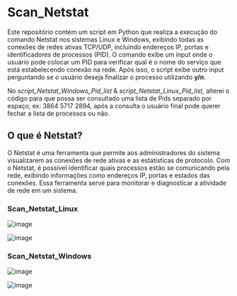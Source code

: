# Scan_Netstat
Este repositório contém um script em Python que realiza a execução do comando Netstat nos sistemas Linux e Windows, exibindo todas as conexões de redes ativas TCP/UDP, incluindo endereços IP, portas e identificadores de processos (PID). O comando exibe um input onde o usuário pode colocar um PID para verificar qual é o nome do serviço que está estabelecendo conexão na rede. Após isso, o script exibe outro input perguntando se o usuário deseja finalizar o processo utilizando **y/n**.

No *script_Netstat_Windows_Pid_list* & *script_Netstat_Linux_Pid_list*, alterei o código para que possa ser consultado uma lista de Pids separado por espaço, ex: 3864 5717 2894, após a consulta o usuário final pode querer fechar a lista de processos ou não. 

## O que é Netstat?
O Netstat é uma ferramenta que permite aos administradores do sistema visualizarem as conexões de rede ativas e as estatísticas de protocolo. Com o Netstat, é possível identificar quais processos estão se comunicando pela rede, exibindo informações como endereços IP, portas e estados das conexões. Essa ferramenta serve para monitorar e diagnosticar a atividade de rede em um sistema.

### Scan_Netstat_Linux
![image](https://github.com/GuilhermeTart/Scan_Netstat/assets/136984328/062eddfe-f0eb-486d-92b8-766b7b1e37ba)

![image](https://github.com/GuilhermeTart/Scan_Netstat/assets/136984328/c3fbfd47-a4a5-4f77-a5d0-1e3e36ef1bdc)



### Scan_Netstat_Windows
![image](https://github.com/GuilhermeTart/Scan_Netstat/assets/136984328/4ed6f435-86ea-441f-a9b3-7a01aa889b6b)

![image](https://github.com/GuilhermeTart/Scan_Netstat/assets/136984328/2a403b54-602c-409c-94f6-71f970ff4367)



